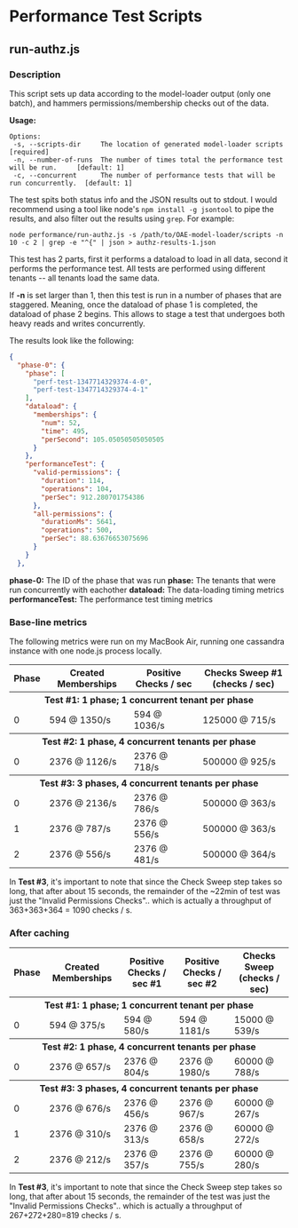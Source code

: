 # Performance Test Scripts

## run-authz.js

### Description

This script sets up data according to the model-loader output (only one batch), and hammers permissions/membership checks out of the data.

**Usage:**

```
Options:
 -s, --scripts-dir     The location of generated model-loader scripts                  [required]
 -n, --number-of-runs  The number of times total the performance test will be run.     [default: 1]
 -c, --concurrent      The number of performance tests that will be run concurrently.  [default: 1]
```

The test spits both status info and the JSON results out to stdout. I would recommend using a tool like node's `npm install -g jsontool` to pipe the results, and also filter out the results using `grep`. For example:

`node performance/run-authz.js -s /path/to/OAE-model-loader/scripts -n 10 -c 2 | grep -e "^{" | json > authz-results-1.json`

This test has 2 parts, first it performs a dataload to load in all data, second it performs the performance test. All tests are performed using different tenants -- all tenants load the same data.

If **-n** is set larger than 1, then this test is run in a number of phases that are staggered. Meaning, once the dataload of phase 1 is completed, the dataload of phase 2 begins. This allows to stage a test that undergoes both heavy reads and writes concurrently.

The results look like the following:

```json
{
  "phase-0": {
    "phase": [
      "perf-test-1347714329374-4-0",
      "perf-test-1347714329374-4-1"
    ],
    "dataload": {
      "memberships": {
        "num": 52,
        "time": 495,
        "perSecond": 105.05050505050505
      }
    },
    "performanceTest": {
      "valid-permissions": {
        "duration": 114,
        "operations": 104,
        "perSec": 912.280701754386
      },
      "all-permissions": {
        "durationMs": 5641,
        "operations": 500,
        "perSec": 88.63676653075696
      }
    }
  },
```

**phase-0:** The ID of the phase that was run
**phase:** The tenants that were run concurrently with eachother
**dataload:** The data-loading timing metrics
**performanceTest:** The performance test timing metrics

### Base-line metrics

The following metrics were run on my MacBook Air, running one cassandra instance with one node.js process locally.

<table>
  <tr>
    <th>Phase</th>
    <th>Created Memberships</th>
    <th>Positive Checks / sec</th>
    <th>Checks Sweep #1 (checks / sec)</th>
  </tr>
  <tr>
    <th colspan="4">Test #1: 1 phase; 1 concurrent tenant per phase</th>
  </tr>
  <tr>
    <td>0</td>
    <td>594 @ 1350/s</td>
    <td>594 @ 1036/s</td>
    <td>125000 @ 715/s</td>
  </tr>
  <tr>
    <th colspan="4">Test #2: 1 phase, 4 concurrent tenants per phase</th>
  </tr>
  <tr>
    <td>0</td>
    <td>2376 @ 1126/s</td>
    <td>2376 @ 718/s</td>
    <td>500000 @ 925/s</td>
  </tr>
  <tr>
    <th colspan="4">Test #3: 3 phases, 4 concurrent tenants per phase</th>
  </tr>
  <tr>
    <td>0</td>
    <td>2376 @ 2136/s</td>
    <td>2376 @ 786/s</td>
    <td>500000 @ 363/s</td>
  </tr>
  <tr>
    <td>1</td>
    <td>2376 @ 787/s</td>
    <td>2376 @ 556/s</td>
    <td>500000 @ 363/s</td>
  </tr>
  <tr>
    <td>2</td>
    <td>2376 @ 556/s</td>
    <td>2376 @ 481/s</td>
    <td>500000 @ 364/s</td>
  </tr>
</table>

In **Test #3**, it's important to note that since the Check Sweep step takes so long, that after about 15 seconds, the remainder of the ~22min of test was just the "Invalid Permissions Checks".. which is actually a throughput of 363+363+364 = 1090 checks / s.

### After caching

<table>
  <tr>
    <th>Phase</th>
    <th>Created Memberships</th>
    <th>Positive Checks / sec #1</th>
    <th>Positive Checks / sec #2</th>
    <th>Checks Sweep (checks / sec)</th>
  </tr>
  <tr>
    <th colspan="5">Test #1: 1 phase; 1 concurrent tenant per phase</th>
  </tr>
  <tr>
    <td>0</td>
    <td>594 @ 375/s</td>
    <td>594 @ 580/s</td>
    <td>594 @ 1181/s</td>
    <td>15000 @ 539/s</td>
  </tr>
  <tr>
    <th colspan="5">Test #2: 1 phase, 4 concurrent tenants per phase</th>
  </tr>
  <tr>
    <td>0</td>
    <td>2376 @ 657/s</td>
    <td>2376 @ 804/s</td>
    <td>2376 @ 1980/s</td>
    <td>60000 @ 788/s</td>
  </tr>
  <tr>
    <th colspan="5">Test #3: 3 phases, 4 concurrent tenants per phase</th>
  </tr>
  <tr>
    <td>0</td>
    <td>2376 @ 676/s</td>
    <td>2376 @ 456/s</td>
    <td>2376 @ 967/s</td>
    <td>60000 @ 267/s</td>
  </tr>
  <tr>
    <td>1</td>
    <td>2376 @ 310/s</td>
    <td>2376 @ 313/s</td>
    <td>2376 @ 658/s</td>
    <td>60000 @ 272/s</td>
  </tr>
  <tr>
    <td>2</td>
    <td>2376 @ 212/s</td>
    <td>2376 @ 357/s</td>
    <td>2376 @ 755/s</td>
    <td>60000 @ 280/s</td>
  </tr>
</table>

In **Test #3**, it's important to note that since the Check Sweep step takes so long, that after about 15 seconds, the remainder of the test was just the "Invalid Permissions Checks".. which is actually a throughput of 267+272+280=819 checks / s.
